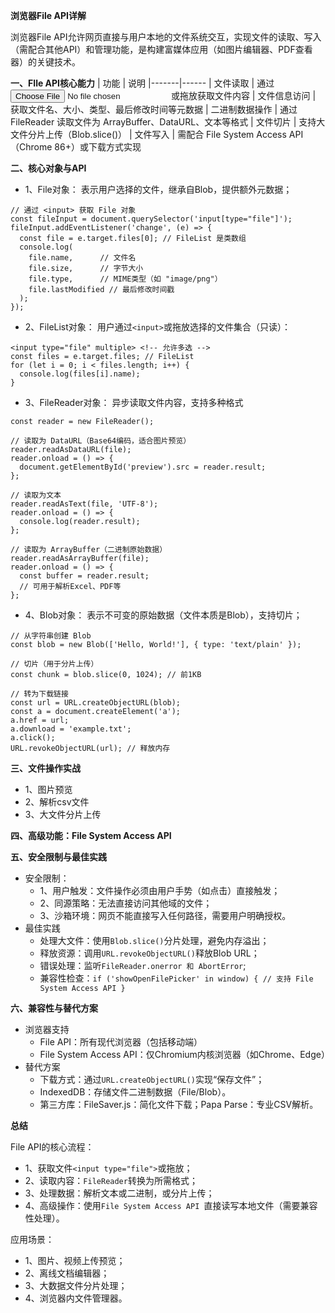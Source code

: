 **浏览器File API详解**

浏览器File API允许网页直接与用户本地的文件系统交互，实现文件的读取、写入（需配合其他API）和管理功能，是构建富媒体应用（如图片编辑器、PDF查看器）的关键技术。

**一、FIle API核心能力**
| 功能	| 说明
|-------|------
| 文件读取	| 通过 <input type="file"> 或拖放获取文件内容
| 文件信息访问	| 获取文件名、大小、类型、最后修改时间等元数据
| 二进制数据操作	| 通过 FileReader 读取文件为 ArrayBuffer、DataURL、文本等格式
| 文件切片	| 支持大文件分片上传（Blob.slice()）
| 文件写入	| 需配合 File System Access API（Chrome 86+）或下载方式实现

**二、核心对象与API**
- 1、File对象： 表示用户选择的文件，继承自Blob，提供额外元数据；
```
// 通过 <input> 获取 File 对象
const fileInput = document.querySelector('input[type="file"]');
fileInput.addEventListener('change', (e) => {
  const file = e.target.files[0]; // FileList 是类数组
  console.log(
    file.name,      // 文件名
    file.size,      // 字节大小
    file.type,      // MIME类型（如 "image/png"）
    file.lastModified // 最后修改时间戳
  );
});
```
- 2、FileList对象： 用户通过`<input>`或拖放选择的文件集合（只读）：
```
<input type="file" multiple> <!-- 允许多选 -->
const files = e.target.files; // FileList
for (let i = 0; i < files.length; i++) {
  console.log(files[i].name);
}
```
- 3、FileReader对象： 异步读取文件内容，支持多种格式
```
const reader = new FileReader();

// 读取为 DataURL（Base64编码，适合图片预览）
reader.readAsDataURL(file);
reader.onload = () => {
  document.getElementById('preview').src = reader.result;
};

// 读取为文本
reader.readAsText(file, 'UTF-8');
reader.onload = () => {
  console.log(reader.result);
};

// 读取为 ArrayBuffer（二进制原始数据）
reader.readAsArrayBuffer(file);
reader.onload = () => {
  const buffer = reader.result;
  // 可用于解析Excel、PDF等
};
```
- 4、Blob对象： 表示不可变的原始数据（文件本质是Blob），支持切片；
```
// 从字符串创建 Blob
const blob = new Blob(['Hello, World!'], { type: 'text/plain' });

// 切片（用于分片上传）
const chunk = blob.slice(0, 1024); // 前1KB

// 转为下载链接
const url = URL.createObjectURL(blob);
const a = document.createElement('a');
a.href = url;
a.download = 'example.txt';
a.click();
URL.revokeObjectURL(url); // 释放内存
```

**三、文件操作实战**
- 1、图片预览
- 2、解析csv文件
- 3、大文件分片上传

**四、高级功能：File System Access API**

**五、安全限制与最佳实践**
- 安全限制：
   - 1、用户触发：文件操作必须由用户手势（如点击）直接触发；
   - 2、同源策略：无法直接访问其他域的文件；
   - 3、沙箱环境：网页不能直接写入任何路径，需要用户明确授权。
- 最佳实践
   - 处理大文件：使用`Blob.slice()`分片处理，避免内存溢出；
   - 释放资源：调用`URL.revokeObjectURL()`释放Blob URL；
   - 错误处理：监听`FileReader.onerror 和 AbortError`;
   - 兼容性检查：`if ('showOpenFilePicker' in window) {
  // 支持 File System Access API
}`
 

**六、兼容性与替代方案**
- 浏览器支持
   - File API：所有现代浏览器（包括移动端）
   - File System Access API：仅Chromium内核浏览器（如Chrome、Edge）
- 替代方案
   - 下载方式：通过`URL.createObjectURL()`实现“保存文件”；
   - IndexedDB：存储文件二进制数据（File/Blob）。
   - 第三方库：FileSaver.js：简化文件下载；Papa Parse：专业CSV解析。




**总结**

File API的核心流程：
- 1、获取文件`<input type="file">`或拖放；
- 2、读取内容：`FileReader`转换为所需格式；
- 3、处理数据：解析文本或二进制，或分片上传；
- 4、高级操作：使用`File System Access API `直接读写本地文件（需要兼容性处理）。

应用场景：
- 1、图片、视频上传预览；
- 2、离线文档编辑器；
- 3、大数据文件分片处理；
- 4、浏览器内文件管理器。
